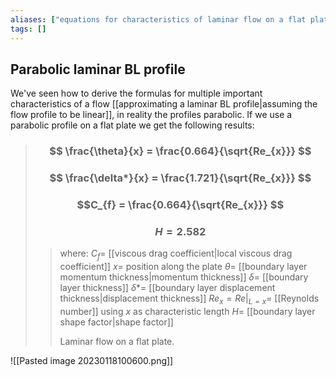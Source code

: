 ```yaml
---
aliases: ["equations for characteristics of laminar flow on a flat plate","characteristics of laminar flow on a flat plate","shape factor for laminar flow on a flat plate"]
tags: []
---
```


## Parabolic laminar BL profile
We've seen how to derive the formulas for multiple important characteristics of a flow [[approximating a laminar BL profile|assuming the flow profile to be linear]], in reality the profiles parabolic. If we use a parabolic profile on a flat plate we get the following results:

> ### $$ \frac{\theta}{x} = \frac{0.664}{\sqrt{Re_{x}}} $$ 
> ### $$ \frac{\delta*}{x} = \frac{1.721}{\sqrt{Re_{x}}} $$ 
> ### $$C_{f} = \frac{0.664}{\sqrt{Re_{x}}} $$
> ### $$ H = 2.582 $$ 
>> where:
>> $C_{f}=$ [[viscous drag coefficient|local viscous drag coefficient]]
>> $x=$ position along the plate
>> $\theta=$ [[boundary layer momentum thickness|momentum thickness]]
>> $\delta=$ [[boundary layer thickness]]
>> $\delta*=$ [[boundary layer displacement thickness|displacement thickness]]
>> $Re_{x}=\left. Re \right|_{L=x}=$ [[Reynolds number]] using $x$ as characteristic length
>> $H=$ [[boundary layer shape factor|shape factor]]
>>
>> Laminar flow on a flat plate.

![[Pasted image 20230118100600.png]]